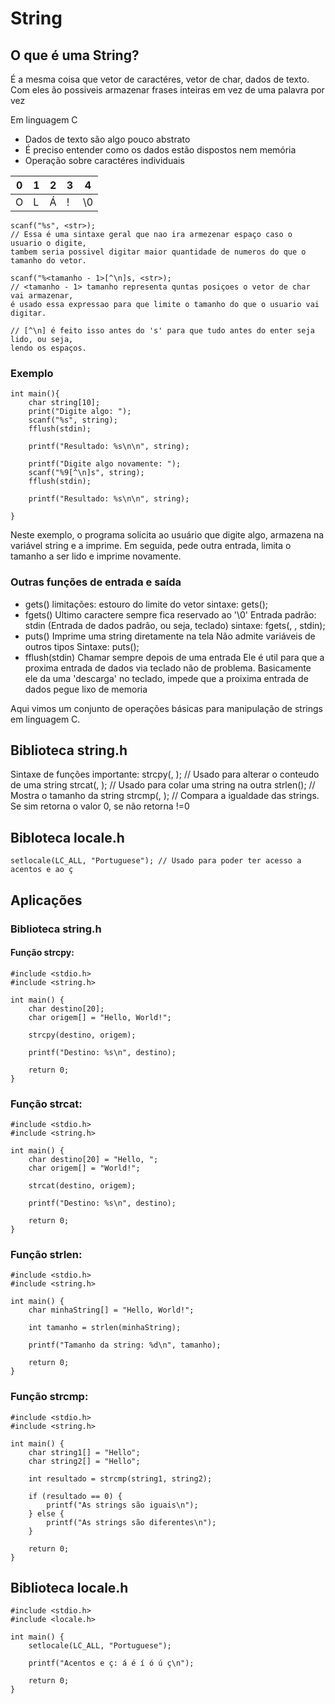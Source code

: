 # String

## O que é uma String?

É a mesma coisa que vetor de caractéres, vetor de char, dados de texto. Com eles ão possiveis armazenar frases inteiras em vez de uma palavra por vez

Em linguagem C

- Dados de texto são algo pouco abstrato
- É preciso entender como os dados estão dispostos nem memória
- Operação sobre caractéres individuais

| 0 | 1 | 2 | 3 | 4 |
|---|---|---|---|---|
| O | L | Á | ! | \0|

    scanf("%s", <str>); 
    // Essa é uma sintaxe geral que nao ira armezenar espaço caso o usuario o digite, 
    tambem seria possivel digitar maior quantidade de numeros do que o tamanho do vetor.

    scanf("%<tamanho - 1>[^\n]s, <str>);
    // <tamanho - 1> tamanho representa quntas posiçoes o vetor de char vai armazenar, 
    é usado essa expressao para que limite o tamanho do que o usuario vai digitar.

    // [^\n] é feito isso antes do 's' para que tudo antes do enter seja lido, ou seja, 
    lendo os espaços.

### Exemplo
    int main(){
        char string[10];
        print("Digite algo: ");
        scanf("%s", string);
        fflush(stdin);

        printf("Resultado: %s\n\n", string);

        printf("Digite algo novamente: ");
        scanf("%9[^\n]s", string);
        fflush(stdin);

        printf("Resultado: %s\n\n", string);

    }

Neste exemplo, o programa solicita ao usuário que digite algo, armazena na variável string e a imprime. Em seguida, pede outra entrada, limita o tamanho a ser lido e imprime novamente.

### Outras funções de entrada e saída

- gets()
    limitações: estouro do limite do vetor
    sintaxe: 
        gets(<string>);
- fgets()
    Ultimo caractere sempre fica reservado ao '\0'
    Entrada padrão: stdin (Entrada de dados padrão, ou seja, teclado)
    sintaxe: 
        fgets(<string>, <tam>, stdin);
- puts()
    Imprime uma string diretamente na tela
    Não admite variáveis de outros tipos
    Sintaxe: 
        puts(<string>);
- fflush(stdin)
    Chamar sempre depois de uma entrada
    Ele é util para que a proxima entrada de dados via teclado não de problema. Basicamente ele da uma 'descarga' no teclado, impede que a proixima entrada de dados pegue lixo de memoria

Aqui vimos um conjunto de operações básicas para manipulação de strings em linguagem C.

## Biblioteca string.h

Sintaxe de funções importante: 
    strcpy(<destino>, <origem>); // Usado para alterar o conteudo de uma string
    strcat(<destino>, <origem>); // Usado para colar uma string na outra 
    strlen(<string>); // Mostra o tamanho da string
    strcmp(<string1>, <string2>); // Compara a igualdade das strings. Se sim retorna o valor 0, se não retorna !=0

## Bibloteca locale.h
    setlocale(LC_ALL, "Portuguese"); // Usado para poder ter acesso a acentos e ao ç 

## Aplicações

### Biblioteca string.h

#### Função strcpy:

    #include <stdio.h>
    #include <string.h>

    int main() {
        char destino[20];
        char origem[] = "Hello, World!";
        
        strcpy(destino, origem);

        printf("Destino: %s\n", destino);

        return 0;
    }

### Função strcat:

    #include <stdio.h>
    #include <string.h>

    int main() {
        char destino[20] = "Hello, ";
        char origem[] = "World!";
        
        strcat(destino, origem);

        printf("Destino: %s\n", destino);

        return 0;
    }

### Função strlen:

    #include <stdio.h>
    #include <string.h>

    int main() {
        char minhaString[] = "Hello, World!";
        
        int tamanho = strlen(minhaString);

        printf("Tamanho da string: %d\n", tamanho);

        return 0;
    }

### Função strcmp:

    #include <stdio.h>
    #include <string.h>

    int main() {
        char string1[] = "Hello";
        char string2[] = "Hello";
        
        int resultado = strcmp(string1, string2);

        if (resultado == 0) {
            printf("As strings são iguais\n");
        } else {
            printf("As strings são diferentes\n");
        }

        return 0;
    }

## Biblioteca locale.h

    #include <stdio.h>
    #include <locale.h>

    int main() {
        setlocale(LC_ALL, "Portuguese");

        printf("Acentos e ç: á é í ó ú ç\n");

        return 0;
    }
